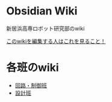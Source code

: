 # Obsidian Wiki
新居浜高専ロボット研究部のwiki

[このwikiを編集する人はこれを見ること！](obsidian-wiki/notes-on-writing-wiki.md)

# 各班のwiki
- [回路・制御班](./circuit-control-team/home.md)
- [設計班](./design-team/home.md)